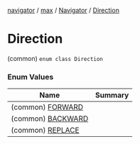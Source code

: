 [navigator](../../../index.md) / [max](../../index.md) / [Navigator](../index.md) / [Direction](./index.md)

# Direction

(common) `enum class Direction`

### Enum Values

| Name | Summary |
|---|---|
| (common) [FORWARD](-f-o-r-w-a-r-d.md) |  |
| (common) [BACKWARD](-b-a-c-k-w-a-r-d.md) |  |
| (common) [REPLACE](-r-e-p-l-a-c-e.md) |  |
